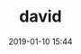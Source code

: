 ---
# FILENAME : please use your OpenClassrooms's name, available in your url.
# Example: https://openclassrooms.com/membres/celinemartinet
# must be the name of your file. If file name is celinemartinet.md, title is celinemartinet.
# lowercase, no blank space, Capital case or special character.
title: david

# First name or full name
name: David OCONTE
date: 2019-01-10 15:44

# One line.
# If you need more space, go to the next line and add 4 spaces on the left, as in 'description'.
objective: Me faire une nouvelle jeunesse en quittant le papier pour le digital.
short_description: J'aime l’équitation, les jeux vidéos et la nature. J'apprends à coder pour évoluer professionnellement.

# don't touch that
template: students
description:
    Ancien étudiant en Biologie et hydraulique aprés plusieures éxpériences professionnelles
    ou j'ai eu besoin de développer des outils pour m'aider,
    je me suis mis au développement, je suis devenus un mordu.
    Suite à une période de chômage j'ai décidé de sauter le pas et de me lancer
    afin d'en faire mon métier.

# image must be located in content/images/students
# name should be the same as this file. Eg: celinemartinet.png
image: david26.jpg

# Change this to True when you do you pull request.
public: True

# You need to keep the exact same structure for each new project.
projects:
  - title: Présentez-vous !
    description: Une présentation de moi-même et un lien vers mon LinkedIn.
    # Create a new repository for your images. Name it the same as your nickname and profile picture.
    # Image must be here: content/students/yourrepo/project1.png
    image: david26/projet_1.png
    link: https://www.linkedin.com/in/david-oconte-95a64314a/
    # 'true' makes it fully available.
    # 'false' will add a black layer on the picture. IT WILL BE PUBLIC!
    finished: true
  - title: Intégrez la communauté !
    description: Modifier un projet Open Source pour comprendre le fonctionnement de Git, de Github et des pull requests. 
    image: david26/projet_2.png
    link: https://github.com/OpenClassrooms-Student-Center/alumnis
    finished: true
  - title: Aidez MacGyver à sortir !
    description: Création d’un jeu développé en Python et utilisant PyGame.
    image: ratus/projet_3.png
    link: https://www.github.com
    finished: false
---